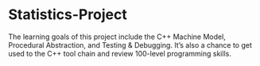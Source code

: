 # Statistics-Project
The learning goals of this project include the C++ Machine Model, Procedural Abstraction, and Testing &amp; Debugging. It’s also a chance to get used to the C++ tool chain and review 100-level programming skills.
